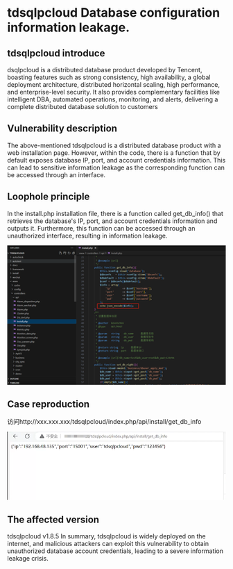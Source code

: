 # tdsqlpcloud Database configuration information leakage.
## tdsqlpcloud introduce

dsqlpcloud is a distributed database product developed by Tencent, boasting features such as strong consistency, high availability, a global deployment architecture, distributed horizontal scaling, high performance, and enterprise-level security. It also provides complementary facilities like intelligent DBA, automated operations, monitoring, and alerts, delivering a complete distributed database solution to customers

## Vulnerability description

The above-mentioned tdsqlpcloud is a distributed database product with a web installation page. However, within the code, there is a function that by default exposes database IP, port, and account credentials information. This can lead to sensitive information leakage as the corresponding function can be accessed through an interface.

## Loophole principle

In the install.php installation file, there is a function called get_db_info() that retrieves the database's IP, port, and account credentials information and outputs it. Furthermore, this function can be accessed through an unauthorized interface, resulting in information leakage.

![image-01](https://raw.githubusercontent.com/Narrator21/tdsql/main/images/20230927150058.png)



## Case reproduction

访问http://xxx.xxx.xxx/tdsqlpcloud/index.php/api/install/get_db_info

![image](https://github.com/Narrator21/tdsql/blob/main/images/20230927151641030.png?raw=true)

## The affected version

tdsqlpcloud  v1.8.5
In summary, tdsqlpcloud is widely deployed on the internet, and malicious attackers can exploit this vulnerability to obtain unauthorized database account credentials, leading to a severe information leakage crisis.

